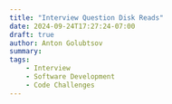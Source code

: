 ```yaml
---
title: "Interview Question Disk Reads"
date: 2024-09-24T17:27:24-07:00
draft: true
author: Anton Golubtsov
summary:
tags:
    - Interview
    - Software Development
    - Code Challenges
---
```


